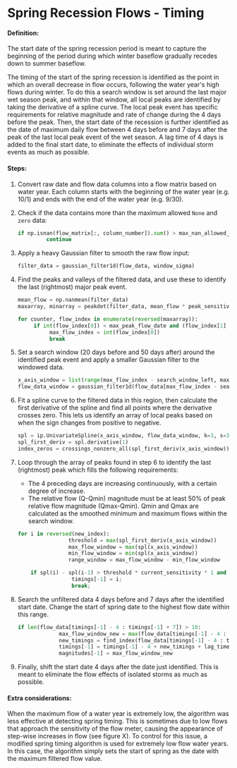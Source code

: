 # Spring Recession Flows - Timing

#### Definition:

The start date of the spring recession period is meant to capture the beginning of the period during which winter baseflow gradually recedes down to summer baseflow.

The timing of the start of the spring recession is identified as the point in which an overall decrease in flow occurs, following the water year's high flows during winter. To do this a search window is set around the last major wet season peak, and within that window, all local peaks are identified by taking the derivative of a spline curve. The local peak event has specific requirements for relative magnitude and rate of change during the 4 days before the peak. Then, the start date of the recession is further identified as the date of maximum daily flow between 4 days before and 7 days after the peak of the last local peak event of the wet season. A lag time of 4 days is added to the final start date, to eliminate the effects of individual storm events as much as possible.

#### Steps:

1. Convert raw date and flow data columns into a flow matrix based on water year. Each column starts with the beginning of the water year \(e.g. 10/1\) and ends with the end of the water year \(e.g. 9/30\).

2. Check if the data contains more than the maximum allowed `None` and `zero` data:

   ```py
   if np.isnan(flow_matrix[:, column_number]).sum() > max_nan_allowed_per_year or np.count_nonzero(flow_matrix[:, column_number]==0) > max_zero_allowed_per_year:
            continue
   ```

3. Apply a heavy Gaussian filter to smooth the raw flow input:

   ```py
   filter_data = gaussian_filter1d(flow_data, window_sigma)
   ```

4. Find the peaks and valleys of the filtered data, and use these to identify the last \(rightmost\) major peak event.

   ```py
   mean_flow = np.nanmean(filter_data)
   maxarray, minarray = peakdet(filter_data, mean_flow * peak_sensitivity)

   for counter, flow_index in enumerate(reversed(maxarray)):
        if int(flow_index[0]) < max_peak_flow_date and (flow_index[1] - min_flow) / flow_range > peak_filter_percentage:
             max_flow_index = int(flow_index[0])
             break
   ```

5. Set a search window \(20 days before and 50 days after\) around the identified peak event and apply a smaller Gaussian filter to the windowed data.

   ```py
   x_axis_window = list(range(max_flow_index - search_window_left, max_flow_index + search_window_right))
   flow_data_window = gaussian_filter1d(flow_data[max_flow_index - search_window_left : max_flow_index + search_window_right], fit_sigma)
   ```

6. Fit a spline curve to the filtered data in this region, then calculate the first derivative of the spline and find all points where the derivative crosses zero. This lets us identify an array of local peaks based on when the sign changes from positive to negative.

   ```py
   spl = ip.UnivariateSpline(x_axis_window, flow_data_window, k=3, s=3)
   spl_first_deriv = spl.derivative(1)
   index_zeros = crossings_nonzero_all(spl_first_deriv(x_axis_window))
   ```

7. Loop through the array of peaks found in step 6 to identify the last \(rightmost\) peak which fills the following requirements:

   * The 4 preceding days are increasing continuously, with a certain degree of increase.
   * The relative flow \(Q-Qmin\) magnitude must be at least 50% of peak relative flow magnitude \(Qmax-Qmin\). Qmin and Qmax are calculated as the smoothed minimum and maximum flows within the search window.

   ```py
   for i in reversed(new_index):
                   threshold = max(spl_first_deriv(x_axis_window))
                   max_flow_window = max(spl(x_axis_window))
                   min_flow_window = min(spl(x_axis_window))
                   range_window = max_flow_window - min_flow_window

       if spl(i) - spl(i-1) > threshold * current_sensitivity * 1 and spl(i-1) - spl(i-2) > threshold * current_sensitivity * 2 and spl(i-2) - spl(i-3) > threshold * current_sensitivity * 3 and spl(i-3) - spl(i-4) > threshold * current_sensitivity * 4 and (spl(i) - min_flow_window) / range_window > min_percentage_of_max_flow:
                    timings[-1] = i;
                    break;
   ```

8. Search the unfiltered data 4 days before and 7 days after the identified start date. Change the start of spring date to the highest flow date within this range.
   ```py
   if len(flow_data[timings[-1] - 4 : timings[-1] + 7]) > 10:
                max_flow_window_new = max(flow_data[timings[-1] - 4 : timings[-1] + 7])
                new_timings = find_index(flow_data[timings[-1] - 4 : timings[-1] + 7], max_flow_window_new)
                timings[-1] = timings[-1] - 4 + new_timings + lag_time
                magnitudes[-1] = max_flow_window_new
   ```
9. Finally, shift the start date 4 days after the date just identified. This is meant to eliminate the flow effects of isolated storms as much as possible.

#### Extra considerations:

When the maximum flow of a water year is extremely low, the algorithm was less effective at detecting spring timing. This is sometimes due to low flows that approach the sensitivity of the flow meter, causing the appearance of step-wise increases in flow \(see figure X\). To control for this issue, a modified spring timing algorithm is used for extremely low flow water years. In this case, the algorithm simply sets the start of spring as the date with the maximum filtered flow value.
